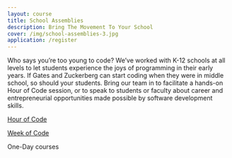 ```yaml
---
layout: course
title: School Assemblies
description: Bring The Movement To Your School
cover: /img/school-assemblies-3.jpg
application: /register
---
```

Who says you’re too young to code? We’ve worked with K-12 schools at all levels to let students experience the joys of programming in their early years. If Gates and Zuckerberg can start coding when they were in middle school, so should your students. Bring our team in to facilitate a hands-on Hour of Code session, or to speak to students or faculty about career and entrepreneurial opportunities made possible by software development skills.


[Hour of Code](/hourofcode/)

[Week of Code](/weekofcode/)

One-Day courses


